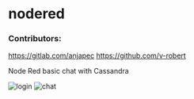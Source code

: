 nodered
=======

### Contributors:
https://gitlab.com/anjapec
https://github.com/v-robert

Node Red basic chat with Cassandra

![login](https://i.imgur.com/2kc3Bpz.jpg)
![chat](https://i.imgur.com/62QnbbV.jpg)
